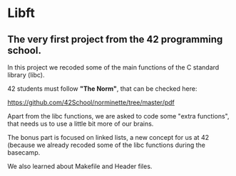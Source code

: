 # Libft
## The very first project from the 42 programming school.

In this project we recoded some of the main functions of the C standard  library (libc).

42 students must follow **"The Norm"**, that can be checked here: 

https://github.com/42School/norminette/tree/master/pdf

Apart from the libc functions, we are asked to code some "extra functions", that needs us to use a little bit more of our brains.

The bonus part is focused on linked lists, a new concept for us at 42 (because we already recoded some of the libc functions during the basecamp.

We also learned about Makefile and Header files.
